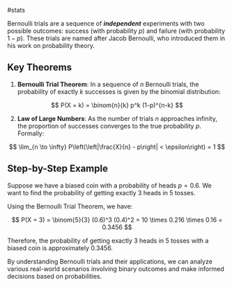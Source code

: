 #stats 

Bernoulli trials are a sequence of ***independent*** experiments with two possible outcomes: success (with probability $p$) and failure (with probability $1-p$). These trials are named after Jacob Bernoulli, who introduced them in his work on probability theory.

## Key Theorems

1. **Bernoulli Trial Theorem**: In a sequence of $n$ Bernoulli trials, the probability of exactly $k$ successes is given by the binomial distribution:

$$ P(X = k) = \binom{n}{k} p^k (1-p)^{n-k} $$

2. **Law of Large Numbers**: As the number of trials $n$ approaches infinity, the proportion of successes converges to the true probability $p$. Formally:

$$ \lim_{n \to \infty} P\left(\left|\frac{X}{n} - p\right| < \epsilon\right) = 1 $$

## Step-by-Step Example

Suppose we have a biased coin with a probability of heads $p = 0.6$. We want to find the probability of getting exactly 3 heads in 5 tosses.

Using the Bernoulli Trial Theorem, we have:

$$ P(X = 3) = \binom{5}{3} (0.6)^3 (0.4)^2 = 10 \times 0.216 \times 0.16 = 0.3456 $$

Therefore, the probability of getting exactly 3 heads in 5 tosses with a biased coin is approximately 0.3456.

By understanding Bernoulli trials and their applications, we can analyze various real-world scenarios involving binary outcomes and make informed decisions based on probabilities.